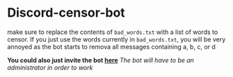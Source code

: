 # Discord-censor-bot

make sure to replace the contents of `bad_words.txt` with a list of words to censor. If you just use the words currently in `bad_words.txt`, you will be very annoyed as the bot starts to remova all messages containing a, b, c, or d

**You could also just invite the bot [here](https://discordapp.com/api/oauth2/authorize?scope=bot&client_id=705125626717274202)**
_The bot will have to be an administrator in order to work_
